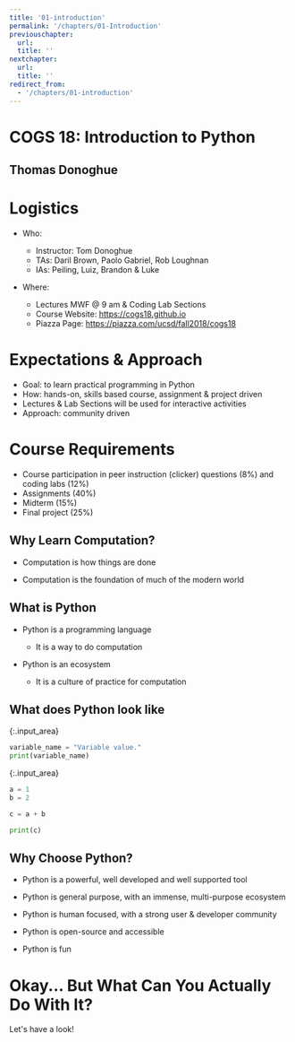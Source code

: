 ```yaml
---
title: '01-introduction'
permalink: '/chapters/01-Introduction'
previouschapter:
  url: 
  title: ''
nextchapter:
  url: 
  title: ''
redirect_from:
  - '/chapters/01-introduction'
---
```


# COGS 18: Introduction to Python

## Thomas Donoghue

# Logistics

- Who:
    - Instructor: Tom Donoghue
    - TAs: Daril Brown, Paolo Gabriel, Rob Loughnan
    - IAs: Peiling, Luiz, Brandon & Luke

- Where:
    - Lectures MWF @ 9 am & Coding Lab Sections
    - Course Website: https://cogs18.github.io
    - Piazza Page: https://piazza.com/ucsd/fall2018/cogs18

# Expectations & Approach

- Goal: to learn practical programming in Python
- How: hands-on, skills based course, assignment & project driven
- Lectures & Lab Sections will be used for interactive activities
- Approach: community driven

# Course Requirements

- Course participation in peer instruction (clicker) questions (8%) and coding labs (12%)
- Assignments (40%) 
- Midterm (15%)
- Final project (25%)

## Why Learn Computation?

- Computation is how things are done

- Computation is the foundation of much of the modern world

## What is Python


- Python is a programming language
    - It is a way to do computation

- Python is an ecosystem
    - It is a culture of practice for computation

## What does Python look like



{:.input_area}
```python
variable_name = "Variable value."
print(variable_name)
```




{:.input_area}
```python
a = 1
b = 2

c = a + b

print(c)
```


## Why Choose Python?

- Python is a powerful, well developed and well supported tool

- Python is general purpose, with an immense, multi-purpose ecosystem

- Python is human focused, with a strong user & developer community 

- Python is open-source and accessible

- Python is fun

# Okay... But What Can You Actually Do With It?

Let's have a look!
